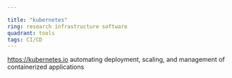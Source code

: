 ```yaml
---

title: "kubernetes"
ring: research infrastructure software
quadrant: tools
tags: CI/CD
---
```

https://kubernetes.io
automating deployment, scaling, and management of containerized applications
